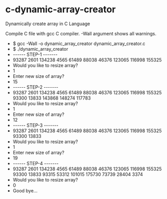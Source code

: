 # c-dynamic-array-creator
Dynamically create array in C Language

Compile C file with gcc C compiler. -Wall argument shows all warnings.

- $ gcc -Wall -o dynamic_array_creator dynamic_array_creator.c 
- $ ./dynamic_array_creator 
- ------ STEP-1 ------- 
- 93287 2601 134238 4565 61489 88038 46376 123065 116998 155325 
- Would you like to resize array? 
- 1
- Enter new size of array? 
- 15
- ------ STEP-2 ------- 
- 93287 2601 134238 4565 61489 88038 46376 123065 116998 155325 93300 13833 143868 148274 117783 
- Would you like to resize array? 
- 1
- Enter new size of array? 
- 12
- ------ STEP-3 ------- 
- 93287 2601 134238 4565 61489 88038 46376 123065 116998 155325 93300 13833 
- Would you like to resize array? 
- 1
- Enter new size of array? 
- 19
- ------ STEP-4 ------- 
- 93287 2601 134238 4565 61489 88038 46376 123065 116998 155325 93300 13833 93315 53312 101015 175730 73739 28404 3374 
- Would you like to resize array? 
- 0
- Good bye...
